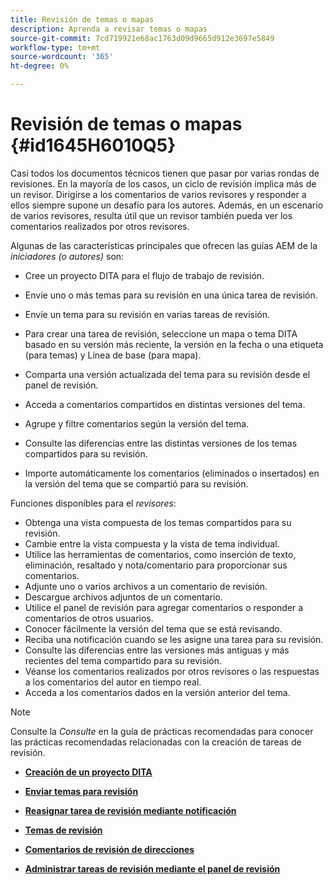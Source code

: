 ```yaml
---
title: Revisión de temas o mapas
description: Aprenda a revisar temas o mapas
source-git-commit: 7cd719921e68ac1763d09d9665d912e3697e5849
workflow-type: tm+mt
source-wordcount: '365'
ht-degree: 0%

---
```



# Revisión de temas o mapas {#id1645H6010Q5}

Casi todos los documentos técnicos tienen que pasar por varias rondas de revisiones. En la mayoría de los casos, un ciclo de revisión implica más de un revisor. Dirigirse a los comentarios de varios revisores y responder a ellos siempre supone un desafío para los autores. Además, en un escenario de varios revisores, resulta útil que un revisor también pueda ver los comentarios realizados por otros revisores.

Algunas de las características principales que ofrecen las guías AEM de la *iniciadores \(o autores\)* son:

- Cree un proyecto DITA para el flujo de trabajo de revisión.
- Envíe uno o más temas para su revisión en una única tarea de revisión.

- Envíe un tema para su revisión en varias tareas de revisión.

- Para crear una tarea de revisión, seleccione un mapa o tema DITA basado en su versión más reciente, la versión en la fecha o una etiqueta \(para temas\) y Línea de base \(para mapa\).

- Comparta una versión actualizada del tema para su revisión desde el panel de revisión.

- Acceda a comentarios compartidos en distintas versiones del tema.

- Agrupe y filtre comentarios según la versión del tema.

- Consulte las diferencias entre las distintas versiones de los temas compartidos para su revisión.

- Importe automáticamente los comentarios \(eliminados o insertados\) en la versión del tema que se compartió para su revisión.


Funciones disponibles para el *revisores*:

- Obtenga una vista compuesta de los temas compartidos para su revisión.
- Cambie entre la vista compuesta y la vista de tema individual.
- Utilice las herramientas de comentarios, como inserción de texto, eliminación, resaltado y nota/comentario para proporcionar sus comentarios.
- Adjunte uno o varios archivos a un comentario de revisión.
- Descargue archivos adjuntos de un comentario.
- Utilice el panel de revisión para agregar comentarios o responder a comentarios de otros usuarios.
- Conocer fácilmente la versión del tema que se está revisando.
- Reciba una notificación cuando se les asigne una tarea para su revisión.
- Consulte las diferencias entre las versiones más antiguas y más recientes del tema compartido para su revisión.
- Véanse los comentarios realizados por otros revisores o las respuestas a los comentarios del autor en tiempo real.
- Acceda a los comentarios dados en la versión anterior del tema.

>[!NOTE]
>
> Consulte la *Consulte* en la guía de prácticas recomendadas para conocer las prácticas recomendadas relacionadas con la creación de tareas de revisión.

- **[Creación de un proyecto DITA](authoring-create-dita-project.md)**

- **[Enviar temas para revisión](review-send-topics-for-review.md)**

- **[Reasignar tarea de revisión mediante notificación](reassign-review-using-notification.md)**

- **[Temas de revisión](review-topics.md)**

- **[Comentarios de revisión de direcciones](review-address-review-comments.md)**

- **[Administrar tareas de revisión mediante el panel de revisión](review-manage-tasks-review-dashboard.md)**



